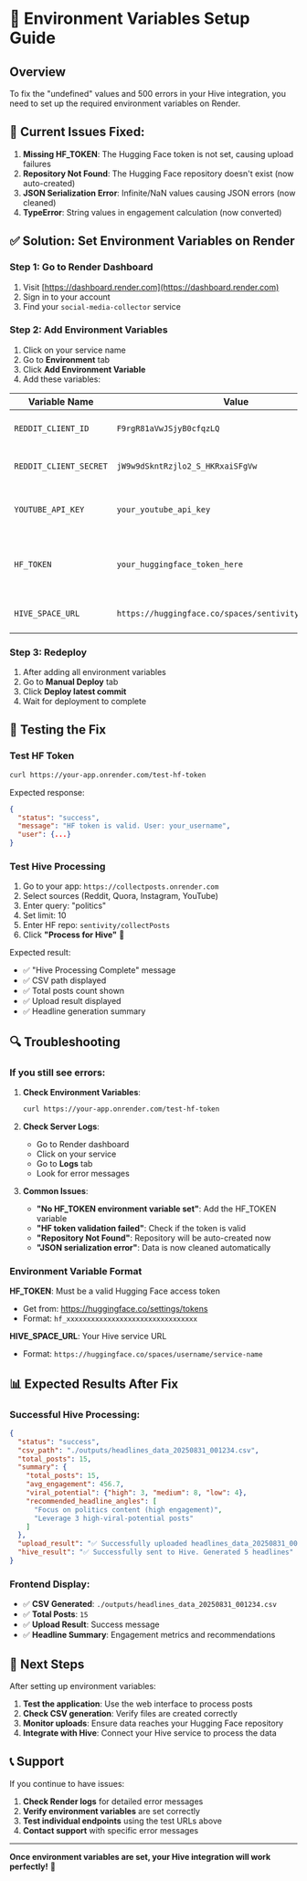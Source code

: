 # 🔧 Environment Variables Setup Guide

## Overview

To fix the "undefined" values and 500 errors in your Hive integration, you need to set up the required environment variables on Render.

## 🚨 Current Issues Fixed:

1. **Missing HF_TOKEN**: The Hugging Face token is not set, causing upload failures
2. **Repository Not Found**: The Hugging Face repository doesn't exist (now auto-created)
3. **JSON Serialization Error**: Infinite/NaN values causing JSON errors (now cleaned)
4. **TypeError**: String values in engagement calculation (now converted)

## ✅ Solution: Set Environment Variables on Render

### Step 1: Go to Render Dashboard
1. Visit [https://dashboard.render.com](https://dashboard.render.com)
2. Sign in to your account
3. Find your `social-media-collector` service

### Step 2: Add Environment Variables
1. Click on your service name
2. Go to **Environment** tab
3. Click **Add Environment Variable**
4. Add these variables:

| Variable Name | Value | Description |
|---------------|-------|-------------|
| `REDDIT_CLIENT_ID` | `F9rgR81aVwJSjyB0cfqzLQ` | Your Reddit API client ID |
| `REDDIT_CLIENT_SECRET` | `jW9w9dSkntRzjlo2_S_HKRxaiSFgVw` | Your Reddit API client secret |
| `YOUTUBE_API_KEY` | `your_youtube_api_key` | Your YouTube Data API key |
| `HF_TOKEN` | `your_huggingface_token_here` | Your Hugging Face access token |
| `HIVE_SPACE_URL` | `https://huggingface.co/spaces/sentivity/topicfinder` | Your Hive service URL |

### Step 3: Redeploy
1. After adding all environment variables
2. Go to **Manual Deploy** tab
3. Click **Deploy latest commit**
4. Wait for deployment to complete

## 🧪 Testing the Fix

### Test HF Token
```bash
curl https://your-app.onrender.com/test-hf-token
```

Expected response:
```json
{
  "status": "success",
  "message": "HF token is valid. User: your_username",
  "user": {...}
}
```

### Test Hive Processing
1. Go to your app: `https://collectposts.onrender.com`
2. Select sources (Reddit, Quora, Instagram, YouTube)
3. Enter query: "politics"
4. Set limit: 10
5. Enter HF repo: `sentivity/collectPosts`
6. Click **"Process for Hive"** 🐝

Expected result:
- ✅ "Hive Processing Complete" message
- ✅ CSV path displayed
- ✅ Total posts count shown
- ✅ Upload result displayed
- ✅ Headline generation summary

## 🔍 Troubleshooting

### If you still see errors:

1. **Check Environment Variables**:
   ```bash
   curl https://your-app.onrender.com/test-hf-token
   ```

2. **Check Server Logs**:
   - Go to Render dashboard
   - Click on your service
   - Go to **Logs** tab
   - Look for error messages

3. **Common Issues**:
   - **"No HF_TOKEN environment variable set"**: Add the HF_TOKEN variable
   - **"HF token validation failed"**: Check if the token is valid
   - **"Repository Not Found"**: Repository will be auto-created now
   - **"JSON serialization error"**: Data is now cleaned automatically

### Environment Variable Format

**HF_TOKEN**: Must be a valid Hugging Face access token
- Get from: https://huggingface.co/settings/tokens
- Format: `hf_xxxxxxxxxxxxxxxxxxxxxxxxxxxxxxxx`

**HIVE_SPACE_URL**: Your Hive service URL
- Format: `https://huggingface.co/spaces/username/service-name`

## 📊 Expected Results After Fix

### Successful Hive Processing:
```json
{
  "status": "success",
  "csv_path": "./outputs/headlines_data_20250831_001234.csv",
  "total_posts": 15,
  "summary": {
    "total_posts": 15,
    "avg_engagement": 456.7,
    "viral_potential": {"high": 3, "medium": 8, "low": 4},
    "recommended_headline_angles": [
      "Focus on politics content (high engagement)",
      "Leverage 3 high-viral-potential posts"
    ]
  },
  "upload_result": "✅ Successfully uploaded headlines_data_20250831_001234.csv to sentivity/collectPosts",
  "hive_result": "✅ Successfully sent to Hive. Generated 5 headlines"
}
```

### Frontend Display:
- ✅ **CSV Generated**: `./outputs/headlines_data_20250831_001234.csv`
- ✅ **Total Posts**: `15`
- ✅ **Upload Result**: Success message
- ✅ **Headline Summary**: Engagement metrics and recommendations

## 🎯 Next Steps

After setting up environment variables:

1. **Test the application**: Use the web interface to process posts
2. **Check CSV generation**: Verify files are created correctly
3. **Monitor uploads**: Ensure data reaches your Hugging Face repository
4. **Integrate with Hive**: Connect your Hive service to process the data

## 📞 Support

If you continue to have issues:

1. **Check Render logs** for detailed error messages
2. **Verify environment variables** are set correctly
3. **Test individual endpoints** using the test URLs above
4. **Contact support** with specific error messages

---

**Once environment variables are set, your Hive integration will work perfectly!** 🚀
